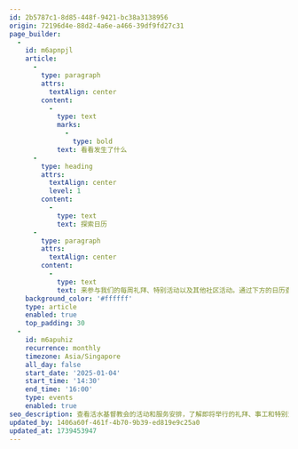 ```yaml
---
id: 2b5787c1-8d85-448f-9421-bc38a3138956
origin: 72196d4e-88d2-4a6e-a466-39df9fd27c31
page_builder:
  -
    id: m6apnpjl
    article:
      -
        type: paragraph
        attrs:
          textAlign: center
        content:
          -
            type: text
            marks:
              -
                type: bold
            text: 看看发生了什么
      -
        type: heading
        attrs:
          textAlign: center
          level: 1
        content:
          -
            type: text
            text: 探索日历
      -
        type: paragraph
        attrs:
          textAlign: center
        content:
          -
            type: text
            text: 来参与我们的每周礼拜、特别活动以及其他社区活动。通过下方的日历查看即将发生的事情。
    background_color: '#ffffff'
    type: article
    enabled: true
    top_padding: 30
  -
    id: m6apuhiz
    recurrence: monthly
    timezone: Asia/Singapore
    all_day: false
    start_date: '2025-01-04'
    start_time: '14:30'
    end_time: '16:00'
    type: events
    enabled: true
seo_description: 查看活水基督教会的活动和服务安排，了解即将举行的礼拜、事工和特别活动。
updated_by: 1406a60f-461f-4b70-9b39-ed819e9c25a0
updated_at: 1739453947
---
```

